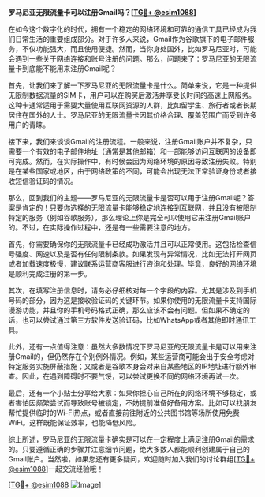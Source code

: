 **罗马尼亚无限流量卡可以注册Gmail吗？[[TG💪+ @esim1088](https://t.me/s/esim1088)]**

在如今这个数字化的时代，拥有一个稳定的网络环境和可靠的通信工具已经成为我们日常生活的重要组成部分。对于许多人来说，Gmail作为谷歌旗下的电子邮件服务，不仅功能强大，而且使用便捷。然而，当你身处国外，比如罗马尼亚时，可能会遇到一些关于网络连接和账号注册的问题。那么，问题来了：罗马尼亚的无限流量卡到底能不能用来注册Gmail呢？

首先，让我们来了解一下罗马尼亚的无限流量卡是什么。简单来说，它是一种提供无限制数据流量的SIM卡，用户可以在购买后激活并享受长时间的高速上网服务。这种卡通常适用于需要大量使用互联网资源的人群，比如留学生、旅行者或者长期居住在国外的人士。罗马尼亚的无限流量卡因其价格合理、覆盖范围广而受到许多用户的青睐。

接下来，我们来谈谈Gmail的注册流程。一般来说，注册Gmail账户并不复杂，只需要一个有效的电子邮件地址（通常是其他邮箱）和一部能够访问互联网的设备即可完成。然而，在实际操作中，有时候会因为网络环境的原因导致注册失败。特别是在某些国家或地区，由于网络政策的不同，可能会出现无法正常验证身份或者接收短信验证码的情况。

那么，回到我们的主题——罗马尼亚的无限流量卡是否可以用于注册Gmail呢？答案是肯定的！只要你选择的无限流量卡能够稳定地连接到互联网，并且没有被限制特定的服务（例如谷歌服务），那么理论上你是完全可以使用它来注册Gmail账户的。不过，在实际操作过程中，还是有一些需要注意的地方。

首先，你需要确保你的无限流量卡已经成功激活并且可以正常使用。这包括检查信号强度、网速以及是否有任何限制条款。如果发现有异常情况，比如无法打开网页或者加载速度极慢，建议联系运营商客服进行咨询和处理。毕竟，良好的网络环境是顺利完成注册的第一步。

其次，在填写注册信息时，请务必仔细核对每一个字段的内容。尤其是涉及到手机号码的部分，因为这是接收验证码的关键环节。如果你使用的无限流量卡支持国际漫游功能，并且你的手机号码格式正确，那么应该不会有问题。但如果不确定的话，也可以尝试通过第三方软件发送验证码，比如WhatsApp或者其他即时通讯工具。

此外，还有一点值得注意：虽然大多数情况下罗马尼亚的无限流量卡是可以用来注册Gmail的，但仍然存在个别例外情况。例如，某些运营商可能会出于安全考虑对特定服务实施屏蔽措施；又或者是谷歌本身会对来自某些地区的IP地址进行额外审查。因此，在遇到障碍时不要气馁，可以尝试更换不同的网络环境再试一次。

最后，还有一个小贴士分享给大家：如果你担心自己所在的网络环境不够稳定，或者害怕因频繁尝试而导致账号被锁定，不妨提前准备好备用方案。比如可以找朋友帮忙提供临时的Wi-Fi热点，或者直接前往附近的公共图书馆等场所使用免费WiFi。这样既能保证效率，也能降低风险。

综上所述，罗马尼亚的无限流量卡确实是可以在一定程度上满足注册Gmail的需求的。只要遵循正确的步骤并注意细节问题，绝大多数人都能顺利创建属于自己的Gmail账户。当然啦，如果您还有更多疑问，欢迎随时加入我们的讨论群组[[TG💪+ @esim1088](https://t.me/s/esim1088)]一起交流经验哦！

[[TG💪+ @esim1088](https://t.me/s/esim1088) ![Image](https://i.postimg.cc/4NQfJmqS/Snipaste-2025-05-13-00-14-12.png)]